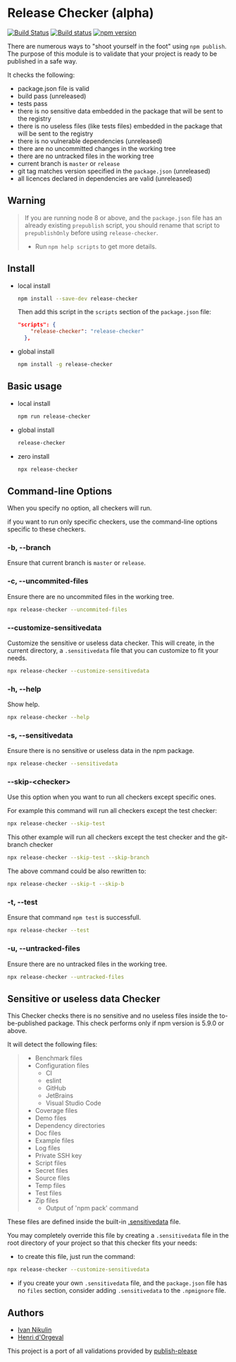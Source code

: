 # Release Checker (alpha)

[![Build Status](https://travis-ci.org/hdorgeval/release-checker.svg?branch=master)](https://travis-ci.org/hdorgeval/release-checker)
[![Build status](https://ci.appveyor.com/api/projects/status/ltcrrup7unm78tir?svg=true)](https://ci.appveyor.com/project/hdorgeval/release-checker)
[![npm version](https://img.shields.io/npm/v/release-checker.svg)](https://www.npmjs.com/package/release-checker)

There are numerous ways to "shoot yourself in the foot" using `npm publish`. The purpose of this module is to validate that your project is ready to be published in a safe way.

It checks the following:

- package.json file is valid
- build pass (unreleased)
- tests pass
- there is no sensitive data embedded in the package that will be sent to the registry
- there is no useless files (like tests files) embedded in the package that will be sent to the registry
- there is no vulnerable dependencies (unreleased)
- there are no uncommitted changes in the working tree
- there are no untracked files in the working tree
- current branch is `master` or `release`
- git tag matches version specified in the `package.json` (unreleased)
- all licences declared in dependencies are valid (unreleased)

## Warning

> If you are running node 8 or above, and the `package.json` file has an already existing `prepublish` script, you should rename that script to `prepublishOnly` before using `release-checker`.
>
> - Run `npm help scripts` to get more details.

## Install

- local install

  ```sh
  npm install --save-dev release-checker
  ```

  Then add this script in the `scripts` section of the `package.json` file:

  ```json
  "scripts": {
      "release-checker": "release-checker"
    },
  ```

- global install

  ```sh
  npm install -g release-checker
  ```

## Basic usage

- local install

  ```sh
  npm run release-checker
  ```

- global install

  ```sh
  release-checker
  ```

- zero install

  ```sh
  npx release-checker
  ```

## Command-line Options

When you specify no option, all checkers will run.

if you want to run only specific checkers, use the command-line options specific to these checkers.

### -b, --branch

Ensure that current branch is `master` or `release`.

### -c, --uncommited-files

Ensure there are no uncommited files in the working tree.

```sh
npx release-checker --uncommited-files
```

### --customize-sensitivedata

Customize the sensitive or useless data checker.
This will create, in the current directory, a `.sensitivedata` file that you can customize to fit your needs.

```sh
npx release-checker --customize-sensitivedata
```

### -h, --help

Show help.

```sh
npx release-checker --help
```

### -s, --sensitivedata

Ensure there is no sensitive or useless data in the npm package.

```sh
npx release-checker --sensitivedata
```

### --skip-\<checker\>

Use this option when you want to run all checkers except specific ones.

For example this command will run all checkers except the test checker:

```sh
npx release-checker --skip-test
```

This other example will run all checkers except the test checker and the git-branch checker

```sh
npx release-checker --skip-test --skip-branch
```

The above command could be also rewritten to:

```sh
npx release-checker --skip-t --skip-b
```

### -t, --test

Ensure that command `npm test` is successfull.

```sh
npx release-checker --test
```

### -u, --untracked-files

Ensure there are no untracked files in the working tree.

```sh
npx release-checker --untracked-files
```

## Sensitive or useless data Checker

This Checker checks there is no sensitive and no useless files inside the to-be-published package. This check performs only if npm version is 5.9.0 or above.

It will detect the following files:

> - Benchmark files
> - Configuration files
>   - CI
>   - eslint
>   - GitHub
>   - JetBrains
>   - Visual Studio Code
> - Coverage files
> - Demo files
> - Dependency directories
> - Doc files
> - Example files
> - Log files
> - Private SSH key
> - Script files
> - Secret files
> - Source files
> - Temp files
> - Test files
> - Zip files
>   - Output of 'npm pack' command

These files are defined inside the built-in [.sensitivedata](lib/checkers/sensitive-data-checker/.sensitivedata) file.

You may completely override this file by creating a `.sensitivedata` file in the root directory of your project so that this checker fits your needs:

- to create this file, just run the command:

```sh
npx release-checker --customize-sensitivedata
```

- if you create your own `.sensitivedata` file, and the `package.json` file has no `files` section, consider adding `.sensitivedata` to the `.npmignore` file.

## Authors

- [Ivan Nikulin](https://github.com/inikulin)
- [Henri d'Orgeval](https://github.com/hdorgeval)

This project is a port of all validations provided by [publish-please](https://github.com/inikulin/publish-please)
